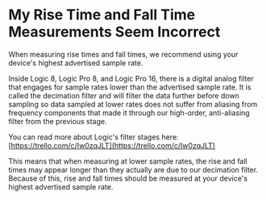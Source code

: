 # My Rise Time and Fall Time Measurements Seem Incorrect

When measuring rise times and fall times, we recommend using your device's highest advertised sample rate.

Inside Logic 8, Logic Pro 8, and Logic Pro 16, there is a digital analog filter that engages for sample rates lower than the advertised sample rate. It is called the decimation filter and will filter the data further before down sampling so data sampled at lower rates does not suffer from aliasing from frequency components that made it through our high-order, anti-aliasing filter from the previous stage.

You can read more about Logic's filter stages here: [https://trello.com/c/Iw0zqJLT](https://trello.com/c/Iw0zqJLT)

This means that when measuring at lower sample rates, the rise and fall times may appear longer than they actually are due to our decimation filter. Because of this, rise and fall times should be measured at your device's highest advertised sample rate.

